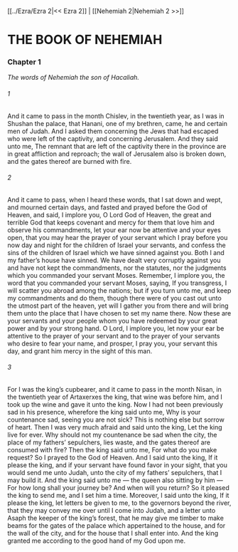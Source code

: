 [[../Ezra/Ezra 2|<< Ezra 2]]  |  [[Nehemiah 2|Nehemiah 2 >>]]

# THE BOOK OF NEHEMIAH
### Chapter 1

*The words of Nehemiah the son of Hacaliah.*

###### 1
And it came to pass in the month Chislev, in the twentieth year, as I was in Shushan the palace, that Hanani, one of my brethren, came, he and certain men of Judah. And I asked them concerning the Jews that had escaped who were left of the captivity, and concerning Jerusalem. And they said unto me, The remnant that are left of the captivity there in the province are in great affliction and reproach; the wall of Jerusalem also is broken down, and the gates thereof are burned with fire.

###### 2
And it came to pass, when I heard these words, that I sat down and wept, and mourned certain days, and fasted and prayed before the God of Heaven, and said, I implore you, O Lord God of Heaven, the great and terrible God that keeps covenant and mercy for them that love him and observe his commandments, let your ear now be attentive and your eyes open, that you may hear the prayer of your servant which I pray before you now day and night for the children of Israel your servants, and confess the sins of the children of Israel which we have sinned against you. Both I and my father’s house have sinned. We have dealt very corruptly against you and have not kept the commandments, nor the statutes, nor the judgments which you commanded your servant Moses. Remember, I implore you, the word that you commanded your servant Moses, saying, If you transgress, I will scatter you abroad among the nations; but if you turn unto me, and keep my commandments and do them, though there were of you cast out unto the utmost part of the heaven, yet will I gather you from there and will bring them unto the place that I have chosen to set my name there. Now these are your servants and your people whom you have redeemed by your great power and by your strong hand. O Lord, I implore you, let now your ear be attentive to the prayer of your servant and to the prayer of your servants who desire to fear your name, and prosper, I pray you, your servant this day, and grant him mercy in the sight of this man.

###### 3
For I was the king’s cupbearer, and it came to pass in the month Nisan, in the twentieth year of Artaxerxes the king, that wine was before him, and I took up the wine and gave it unto the king. Now I had not been previously sad in his presence, wherefore the king said unto me, Why is your countenance sad, seeing you are not sick? This is nothing else but sorrow of heart. Then I was very much afraid and said unto the king, Let the king live for ever. Why should not my countenance be sad when the city, the place of my fathers’ sepulchers, lies waste, and the gates thereof are consumed with fire? Then the king said unto me, For what do you make request? So I prayed to the God of Heaven. And I said unto the king, If it please the king, and if your servant have found favor in your sight, that you would send me unto Judah, unto the city of my fathers’ sepulchers, that I may build it. And the king said unto me — the queen also sitting by him — For how long shall your journey be? And when will you return? So it pleased the king to send me, and I set him a time. Moreover, I said unto the king, If it please the king, let letters be given to me, to the governors beyond the river, that they may convey me over until I come into Judah, and a letter unto Asaph the keeper of the king’s forest, that he may give me timber to make beams for the gates of the palace which appertained to the house, and for the wall of the city, and for the house that I shall enter into. And the king granted me according to the good hand of my God upon me.